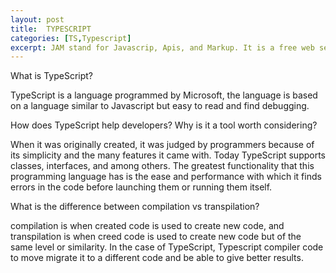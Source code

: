 ```yaml
---
layout: post
title:  TYPESCRIPT
categories: [TS,Typescript]
excerpt: JAM stand for Javascrip, Apis, and Markup. It is a free web server, it is a new way to build websites in a faster way, with a bette interface. They connect thought internet to inretac and offer a better service and platform for users.
---
```


What is TypeScript?

TypeScript is a language programmed by Microsoft, the language is based on a language similar to Javascript but easy to read and find debugging.

How does TypeScript help developers? Why is it a tool worth considering?

When it was originally created, it was judged by programmers because of its simplicity and the many features it came with. Today TypeScript supports classes, interfaces, and among others. The greatest functionality that this programming language has is the ease and performance with which it finds errors in the code before launching them or running them itself.

What is the difference between compilation vs transpilation?

compilation is when created code is used to create new code, and transpilation is when creed code is used to create new code but of the same level or similarity. In the case of TypeScript, Typescript compiler code to move migrate it to a different code and be able to give better results.

